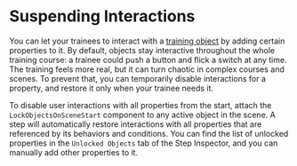 # Suspending Interactions

You can let your trainees to interact with a [training object](training-scene-object.md) by adding certain properties to it. By default, objects stay interactive throughout the whole training course: a trainee could push a button and flick a switch at any time. The training feels more real, but it can turn chaotic in complex courses and scenes. To prevent that, you can temporarily disable interactions for a property, and restore it only when your trainee needs it.

To disable user interactions with all properties from the start, attach the `LockObjectsOnSceneStart` component to any active object in the scene. A step will automatically restore interactions with all properties that are referenced by its behaviors and conditions. You can find the list of unlocked properties in the `Unlocked Objects` tab of the Step Inspector, and you can manually add other properties to it.